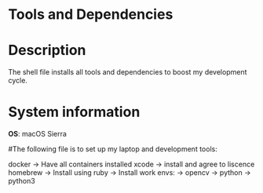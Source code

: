 # Tools and Dependencies

# Description

The shell file installs all tools and dependencies to boost my development cycle.

# System information
**OS**: macOS Sierra


#The following file is to set up my laptop and development tools:

docker -> Have all containers installed
xcode -> install and agree to liscence
homebrew -> Install using ruby
    -> Install work envs: 
        -> opencv
        -> python
        -> python3


